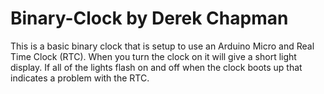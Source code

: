 Binary-Clock  by Derek Chapman
============
This is a basic binary clock that is setup to use an Arduino Micro and Real Time Clock (RTC).  When you turn the clock on it will give a short light display.  If all of the lights flash on and off when the clock boots up that indicates a problem with the RTC.  

